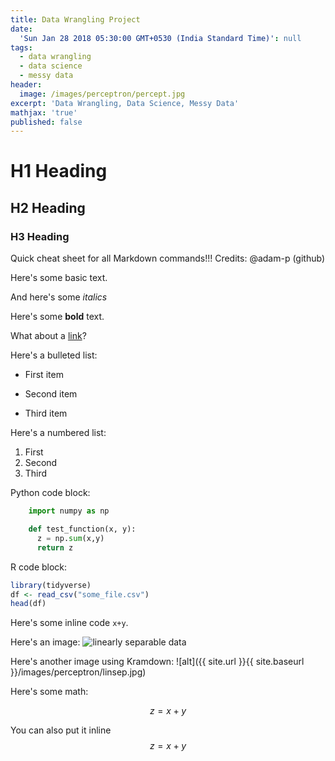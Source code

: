```yaml
---
title: Data Wrangling Project
date:
  'Sun Jan 28 2018 05:30:00 GMT+0530 (India Standard Time)': null
tags:
  - data wrangling
  - data science
  - messy data
header:
  image: /images/perceptron/percept.jpg
excerpt: 'Data Wrangling, Data Science, Messy Data'
mathjax: 'true'
published: false
---
```




# H1 Heading

## H2 Heading

### H3 Heading


Quick cheat sheet for all Markdown commands!!!
Credits: @adam-p (github)

Here's some basic text.

And here's some *italics*

Here's some **bold** text.

What about a [link](https://github.com/dataoptimal)?

Here's a bulleted list:
* First item
+ Second item
- Third item

Here's a numbered list:
1. First
2. Second
3. Third

Python code block:
```python
    import numpy as np

    def test_function(x, y):
      z = np.sum(x,y)
      return z
```

R code block:
```r
library(tidyverse)
df <- read_csv("some_file.csv")
head(df)
```

Here's some inline code `x+y`.

Here's an image:
<img src="{{ site.url }}{{ site.baseurl }}/images/perceptron/linsep.jpg" alt="linearly separable data">

Here's another image using Kramdown:
![alt]({{ site.url }}{{ site.baseurl }}/images/perceptron/linsep.jpg)

Here's some math:

$$z=x+y$$

You can also put it inline $$z=x+y$$
